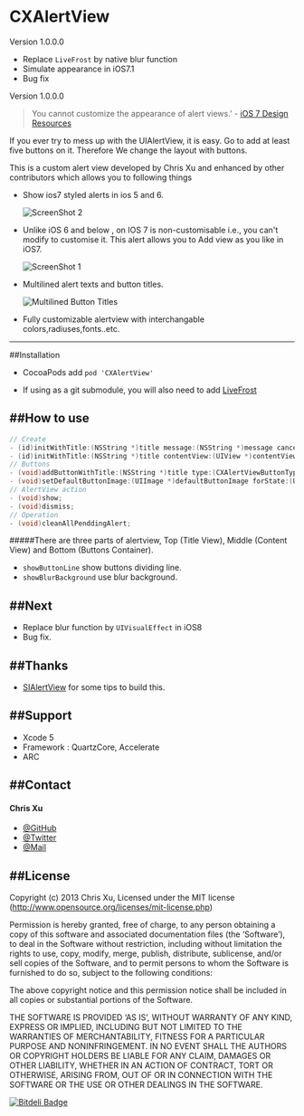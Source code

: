 CXAlertView
===========

Version 1.0.0.0

* Replace `LiveFrost` by native blur function
* Simulate appearance in iOS7.1
* Bug fix

Version 1.0.0.0

>You cannot customize the appearance of alert views.' - [iOS 7 Design Resources ](https://developer.apple.com/library/ios/documentation/UserExperience/Conceptual/UIKitUICatalog/UIAlertView.html#//apple_ref/doc/uid/TP40012857-UIAlertView-SW1)

If you ever try to mess up with the UIAlertView, it is easy. Go to add at least five buttons on it. Therefore We change the layout with buttons.

This is a custom alert view developed by Chris Xu and enhanced by other contributors which allows you to following things
 * Show ios7 styled alerts in ios 5 and 6.

	![ScreenShot 2](screenshot2.png)
 * Unlike iOS 6 and below , on IOS 7 is non-customisable i.e., you can't modify to customise it. This alert allows you to Add view as you like in iOS7.

	![ScreenShot 1](screenshot1.png)

 * Multilined alert texts and button titles.
 
	![Multilined Button Titles](screenshot-multilined-buttons.png)
 * Fully customizable alertview with interchangable colors,radiuses,fonts..etc.

---


##Installation

* CocoaPods add `pod 'CXAlertView'`

* If using as a git submodule, you will also need to add [LiveFrost](https://github.com/radi/LiveFrost.git)

##How to use
---

```Objective-C
// Create
- (id)initWithTitle:(NSString *)title message:(NSString *)message cancelButtonTitle:(NSString *)cancelButtonTitle;
- (id)initWithTitle:(NSString *)title contentView:(UIView *)contentView cancelButtonTitle:(NSString *)cancelButtonTitle;
// Buttons
- (void)addButtonWithTitle:(NSString *)title type:(CXAlertViewButtonType)type handler:(CXAlertViewHandler)handler;
- (void)setDefaultButtonImage:(UIImage *)defaultButtonImage forState:(UIControlState)state NS_AVAILABLE_IOS(5_0) UI_APPEARANCE_SELECTOR;
// AlertView action
- (void)show;
- (void)dismiss;
// Operation
- (void)cleanAllPenddingAlert;
```

#####There are three parts of alertview, Top (Title View), Middle (Content View) and Bottom (Buttons Container). 
 
 * `showButtonLine` show buttons dividing line.
 * `showBlurBackground` use blur background.
 
##Next
---

 * Replace blur function by `UIVisualEffect` in iOS8
 * Bug fix.
 
 
##Thanks
---
 * [SIAlertView](https://github.com/Sumi-Interactive/SIAlertView) for some tips to build this.

##Support
---
 * Xcode 5
 * Framework : QuartzCore, Accelerate
 * ARC

##Contact
---
#### Chris Xu

 * [@GitHub](https://github.com/ChrisXu1221)
 * [@Twitter](https://twitter.com/taterctl)
 * [@Mail](mailto:taterctl@gmail.com)

##License
---
Copyright (c) 2013 Chris Xu, Licensed under the MIT license (http://www.opensource.org/licenses/mit-license.php)

Permission is hereby granted, free of charge, to any person obtaining a copy of this software and associated documentation files (the ‘Software’), to deal in the Software without restriction, including without limitation the rights to use, copy, modify, merge, publish, distribute, sublicense, and/or sell copies of the Software, and to permit persons to whom the Software is furnished to do so, subject to the following conditions:

The above copyright notice and this permission notice shall be included in all copies or substantial portions of the Software.

THE SOFTWARE IS PROVIDED ‘AS IS’, WITHOUT WARRANTY OF ANY KIND, EXPRESS OR IMPLIED, INCLUDING BUT NOT LIMITED TO THE WARRANTIES OF MERCHANTABILITY, FITNESS FOR A PARTICULAR PURPOSE AND NONINFRINGEMENT. IN NO EVENT SHALL THE AUTHORS OR COPYRIGHT HOLDERS BE LIABLE FOR ANY CLAIM, DAMAGES OR OTHER LIABILITY, WHETHER IN AN ACTION OF CONTRACT, TORT OR OTHERWISE, ARISING FROM, OUT OF OR IN CONNECTION WITH THE SOFTWARE OR THE USE OR OTHER DEALINGS IN THE SOFTWARE.


[![Bitdeli Badge](https://d2weczhvl823v0.cloudfront.net/ChrisXu1221/cxalertview/trend.png)](https://bitdeli.com/free "Bitdeli Badge")

